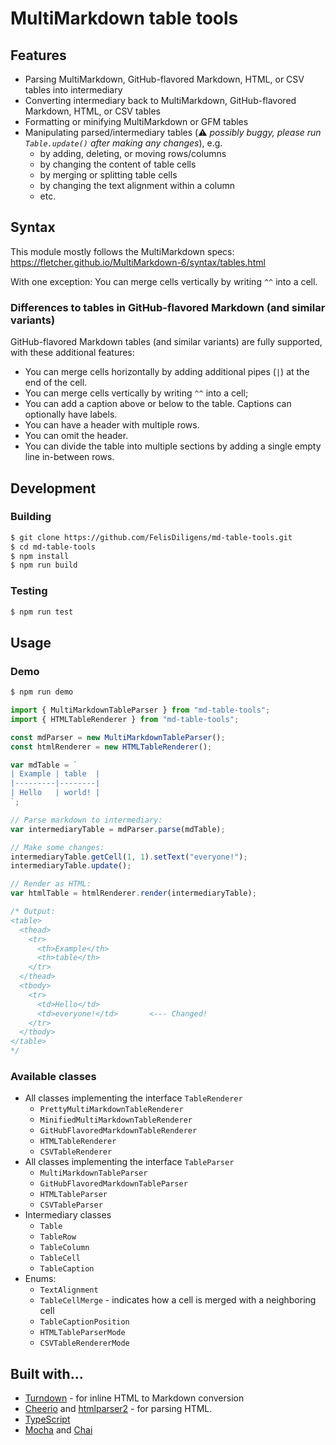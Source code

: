# MultiMarkdown table tools

<!--
> **Warning** Development has stopped until I can figure out how to make unit tests work in the browser, or how to make DOMParser usable in the browser as well as NodeJS. (Is there really no way?)  
> If you want to, you can use this project as a starting point. It works in Electron and in Node if you install JSDOM.
-->

## Features

- Parsing MultiMarkdown, GitHub-flavored Markdown, HTML, or CSV tables into intermediary
- Converting intermediary back to MultiMarkdown, GitHub-flavored Markdown, HTML, or CSV tables
- Formatting or minifying MultiMarkdown or GFM tables
- Manipulating parsed/intermediary tables (⚠️ *possibly buggy, please run `Table.update()` after making any changes*), e.g.
  - by adding, deleting, or moving rows/columns
  - by changing the content of table cells
  - by merging or splitting table cells
  - by changing the text alignment within a column
  - etc.

## Syntax

This module mostly follows the MultiMarkdown specs: https://fletcher.github.io/MultiMarkdown-6/syntax/tables.html

With one exception: You can merge cells vertically by writing `^^` into a cell.

### Differences to tables in GitHub-flavored Markdown (and similar variants)

GitHub-flavored Markdown tables (and similar variants) are fully supported, with these additional features:

- You can merge cells horizontally by adding additional pipes (`|`) at the end of the cell.
- You can merge cells vertically by writing `^^` into a cell;
- You can add a caption above or below to the table. Captions can optionally have labels.
- You can have a header with multiple rows.
- You can omit the header.
- You can divide the table into multiple sections by adding a single empty line in-between rows.

## Development

### Building

```bash
$ git clone https://github.com/FelisDiligens/md-table-tools.git
$ cd md-table-tools
$ npm install
$ npm run build
```

### Testing

```bash
$ npm run test
```

## Usage

### Demo

```bash
$ npm run demo
```

```typescript
import { MultiMarkdownTableParser } from "md-table-tools";
import { HTMLTableRenderer } from "md-table-tools";

const mdParser = new MultiMarkdownTableParser();
const htmlRenderer = new HTMLTableRenderer();

var mdTable = `
| Example | table  |
|---------|--------|
| Hello   | world! |
`;

// Parse markdown to intermediary:
var intermediaryTable = mdParser.parse(mdTable);

// Make some changes:
intermediaryTable.getCell(1, 1).setText("everyone!");
intermediaryTable.update();

// Render as HTML:
var htmlTable = htmlRenderer.render(intermediaryTable);

/* Output:
<table>
  <thead>
    <tr>
      <th>Example</th>
      <th>table</th>
    </tr>
  </thead>
  <tbody>
    <tr>
      <td>Hello</td>
      <td>everyone!</td>       <--- Changed!
    </tr>
  </tbody>
</table>
*/
```

### Available classes

- All classes implementing the interface `TableRenderer`
  - `PrettyMultiMarkdownTableRenderer`
  - `MinifiedMultiMarkdownTableRenderer`
  - `GitHubFlavoredMarkdownTableRenderer`
  - `HTMLTableRenderer`
  - `CSVTableRenderer`
- All classes implementing the interface `TableParser`
  - `MultiMarkdownTableParser`
  - `GitHubFlavoredMarkdownTableParser`
  - `HTMLTableParser`
  - `CSVTableParser`
- Intermediary classes
  - `Table`
  - `TableRow`
  - `TableColumn`
  - `TableCell`
  - `TableCaption`
- Enums:
  - `TextAlignment`
  - `TableCellMerge` - indicates how a cell is merged with a neighboring cell
  - `TableCaptionPosition`
  - `HTMLTableParserMode`
  - `CSVTableRendererMode`


## Built with...

- [Turndown](https://mixmark-io.github.io/turndown/) - for inline HTML to Markdown conversion
- [Cheerio](https://github.com/cheeriojs/cheerio#readme) and [htmlparser2](https://github.com/fb55/htmlparser2#readme) - for parsing HTML.
- [TypeScript](https://www.typescriptlang.org/)
- [Mocha](https://mochajs.org/) and [Chai](https://www.chaijs.com/)

